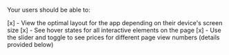Your users should be able to:

[x] - View the optimal layout for the app depending on their device's screen size
[x] - See hover states for all interactive elements on the page
[x] - Use the slider and toggle to see prices for different page view numbers (details provided below)
